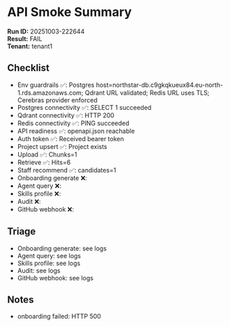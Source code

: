 # API Smoke Summary

**Run ID:** 20251003-222644  
**Result:** FAIL  
**Tenant:** tenant1  

## Checklist

- Env guardrails ✅: Postgres host=northstar-db.c9gkqkueux84.eu-north-1.rds.amazonaws.com; Qdrant URL validated; Redis URL uses TLS; Cerebras provider enforced
- Postgres connectivity ✅: SELECT 1 succeeded
- Qdrant connectivity ✅: HTTP 200
- Redis connectivity ✅: PING succeeded
- API readiness ✅: openapi.json reachable
- Auth token ✅: Received bearer token
- Project upsert ✅: Project exists
- Upload ✅: Chunks=1
- Retrieve ✅: Hits=6
- Staff recommend ✅: candidates=1
- Onboarding generate ❌: 
- Agent query ❌: 
- Skills profile ❌: 
- Audit ❌: 
- GitHub webhook ❌: 

## Triage

- Onboarding generate: see logs
- Agent query: see logs
- Skills profile: see logs
- Audit: see logs
- GitHub webhook: see logs

## Notes

- onboarding failed: HTTP 500
